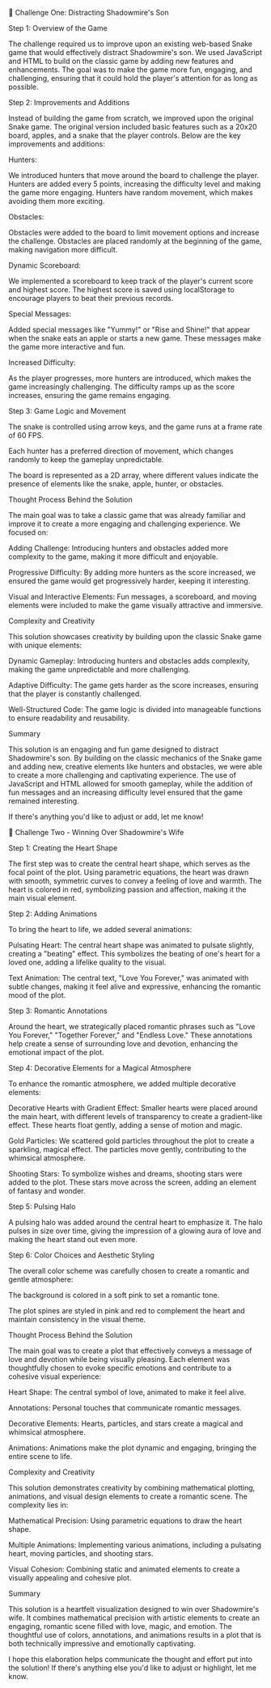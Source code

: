 🚸 Challenge One: Distracting Shadowmire's Son

Step 1: Overview of the Game

The challenge required us to improve upon an existing web-based Snake game that would effectively distract Shadowmire's son. We used JavaScript and HTML to build on the classic game by adding new features and enhancements. The goal was to make the game more fun, engaging, and challenging, ensuring that it could hold the player's attention for as long as possible.

Step 2: Improvements and Additions

Instead of building the game from scratch, we improved upon the original Snake game. The original version included basic features such as a 20x20 board, apples, and a snake that the player controls. Below are the key improvements and additions:

Hunters:

We introduced hunters that move around the board to challenge the player. Hunters are added every 5 points, increasing the difficulty level and making the game more engaging. Hunters have random movement, which makes avoiding them more exciting.

Obstacles:

Obstacles were added to the board to limit movement options and increase the challenge. Obstacles are placed randomly at the beginning of the game, making navigation more difficult.

Dynamic Scoreboard:

We implemented a scoreboard to keep track of the player's current score and highest score. The highest score is saved using localStorage to encourage players to beat their previous records.

Special Messages:

Added special messages like "Yummy!" or "Rise and Shine!" that appear when the snake eats an apple or starts a new game. These messages make the game more interactive and fun.

Increased Difficulty:

As the player progresses, more hunters are introduced, which makes the game increasingly challenging. The difficulty ramps up as the score increases, ensuring the game remains engaging.

Step 3: Game Logic and Movement

The snake is controlled using arrow keys, and the game runs at a frame rate of 60 FPS.

Each hunter has a preferred direction of movement, which changes randomly to keep the gameplay unpredictable.

The board is represented as a 2D array, where different values indicate the presence of elements like the snake, apple, hunter, or obstacles.

Thought Process Behind the Solution

The main goal was to take a classic game that was already familiar and improve it to create a more engaging and challenging experience. We focused on:

Adding Challenge: Introducing hunters and obstacles added more complexity to the game, making it more difficult and enjoyable.

Progressive Difficulty: By adding more hunters as the score increased, we ensured the game would get progressively harder, keeping it interesting.

Visual and Interactive Elements: Fun messages, a scoreboard, and moving elements were included to make the game visually attractive and immersive.

Complexity and Creativity

This solution showcases creativity by building upon the classic Snake game with unique elements:

Dynamic Gameplay: Introducing hunters and obstacles adds complexity, making the game unpredictable and more challenging.

Adaptive Difficulty: The game gets harder as the score increases, ensuring that the player is constantly challenged.

Well-Structured Code: The game logic is divided into manageable functions to ensure readability and reusability.

Summary

This solution is an engaging and fun game designed to distract Shadowmire's son. By building on the classic mechanics of the Snake game and adding new, creative elements like hunters and obstacles, we were able to create a more challenging and captivating experience. The use of JavaScript and HTML allowed for smooth gameplay, while the addition of fun messages and an increasing difficulty level ensured that the game remained interesting.

If there's anything you'd like to adjust or add, let me know!

🔐 Challenge Two - Winning Over Shadowmire's Wife

Step 1: Creating the Heart Shape

The first step was to create the central heart shape, which serves as the focal point of the plot. Using parametric equations, the heart was drawn with smooth, symmetric curves to convey a feeling of love and warmth. The heart is colored in red, symbolizing passion and affection, making it the main visual element.

Step 2: Adding Animations

To bring the heart to life, we added several animations:

Pulsating Heart: The central heart shape was animated to pulsate slightly, creating a "beating" effect. This symbolizes the beating of one's heart for a loved one, adding a lifelike quality to the visual.

Text Animation: The central text, "Love You Forever," was animated with subtle changes, making it feel alive and expressive, enhancing the romantic mood of the plot.

Step 3: Romantic Annotations

Around the heart, we strategically placed romantic phrases such as "Love You Forever," "Together Forever," and "Endless Love." These annotations help create a sense of surrounding love and devotion, enhancing the emotional impact of the plot.

Step 4: Decorative Elements for a Magical Atmosphere

To enhance the romantic atmosphere, we added multiple decorative elements:

Decorative Hearts with Gradient Effect: Smaller hearts were placed around the main heart, with different levels of transparency to create a gradient-like effect. These hearts float gently, adding a sense of motion and magic.

Gold Particles: We scattered gold particles throughout the plot to create a sparkling, magical effect. The particles move gently, contributing to the whimsical atmosphere.

Shooting Stars: To symbolize wishes and dreams, shooting stars were added to the plot. These stars move across the screen, adding an element of fantasy and wonder.

Step 5: Pulsing Halo

A pulsing halo was added around the central heart to emphasize it. The halo pulses in size over time, giving the impression of a glowing aura of love and making the heart stand out even more.

Step 6: Color Choices and Aesthetic Styling

The overall color scheme was carefully chosen to create a romantic and gentle atmosphere:

The background is colored in a soft pink to set a romantic tone.

The plot spines are styled in pink and red to complement the heart and maintain consistency in the visual theme.

Thought Process Behind the Solution

The main goal was to create a plot that effectively conveys a message of love and devotion while being visually pleasing. Each element was thoughtfully chosen to evoke specific emotions and contribute to a cohesive visual experience:

Heart Shape: The central symbol of love, animated to make it feel alive.

Annotations: Personal touches that communicate romantic messages.

Decorative Elements: Hearts, particles, and stars create a magical and whimsical atmosphere.

Animations: Animations make the plot dynamic and engaging, bringing the entire scene to life.

Complexity and Creativity

This solution demonstrates creativity by combining mathematical plotting, animations, and visual design elements to create a romantic scene. The complexity lies in:

Mathematical Precision: Using parametric equations to draw the heart shape.

Multiple Animations: Implementing various animations, including a pulsating heart, moving particles, and shooting stars.

Visual Cohesion: Combining static and animated elements to create a visually appealing and cohesive plot.

Summary

This solution is a heartfelt visualization designed to win over Shadowmire's wife. It combines mathematical precision with artistic elements to create an engaging, romantic scene filled with love, magic, and emotion. The thoughtful use of colors, annotations, and animations results in a plot that is both technically impressive and emotionally captivating.

I hope this elaboration helps communicate the thought and effort put into the solution! If there's anything else you'd like to adjust or highlight, let me know.

